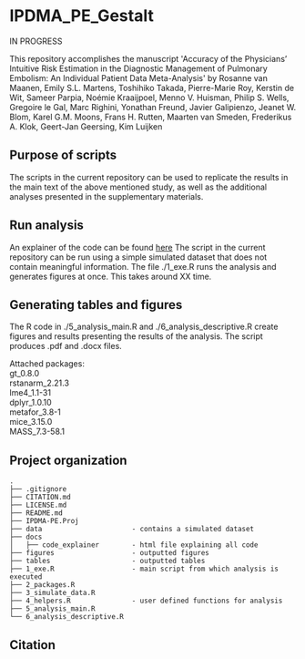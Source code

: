 # IPDMA_PE_Gestalt

IN PROGRESS

This repository accomplishes the manuscript 'Accuracy of the Physicians’ Intuitive Risk Estimation in the Diagnostic Management of Pulmonary Embolism: An Individual Patient Data Meta-Analysis' by Rosanne van Maanen, Emily S.L. Martens, Toshihiko Takada, Pierre-Marie Roy, Kerstin de Wit, Sameer Parpia, Noémie Kraaijpoel, Menno V. Huisman, Philip S. Wells, Gregoire le Gal, Marc Righini, Yonathan Freund, Javier Galipienzo, Jeanet W. Blom, Karel G.M. Moons, Frans H. Rutten, Maarten van Smeden, Frederikus A. Klok, Geert-Jan Geersing, Kim Luijken

## Purpose of scripts
The scripts in the current repository can be used to replicate the results in the main text of the above mentioned study, as well as the additional analyses presented in the supplementary materials.

## Run analysis
An explainer of the code can be found [here]()
The script in the current repository can be run using a simple simulated dataset that does not contain meaningful information. 
The file ./1_exe.R runs the analysis and generates figures at once. This takes around XX time.  

## Generating tables and figures
The R code in ./5_analysis_main.R and ./6_analysis_descriptive.R create figures and results presenting the results of the analysis. The script produces .pdf and .docx files. 

Attached packages:  
gt_0.8.0  
rstanarm_2.21.3  
lme4_1.1-31  
dplyr_1.0.10  
metafor_3.8-1  
mice_3.15.0  
MASS_7.3-58.1  

## Project organization

```
.
├── .gitignore
├── CITATION.md
├── LICENSE.md
├── README.md
├── IPDMA-PE.Proj
├── data                      - contains a simulated dataset
├── docs
│   ├── code_explainer        - html file explaining all code
├── figures                   - outputted figures
├── tables                    - outputted tables
├── 1_exe.R                   - main script from which analysis is executed
├── 2_packages.R
├── 3_simulate_data.R
├── 4_helpers.R               - user defined functions for analysis
├── 5_analysis_main.R
└── 6_analysis_descriptive.R

```

## Citation



